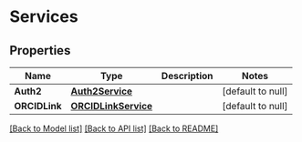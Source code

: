 # Services
## Properties

| Name | Type | Description | Notes |
|------------ | ------------- | ------------- | -------------|
| **Auth2** | [**Auth2Service**](Auth2Service.md) |  | [default to null] |
| **ORCIDLink** | [**ORCIDLinkService**](ORCIDLinkService.md) |  | [default to null] |

[[Back to Model list]](../README.md#documentation-for-models) [[Back to API list]](../README.md#documentation-for-api-endpoints) [[Back to README]](../README.md)

